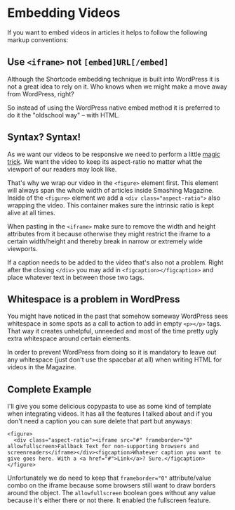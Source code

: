 # Embedding Videos

If you want to embed videos in articles it helps to follow the following markup conventions:

## Use `<iframe>` not `[embed]URL[/embed]`

Although the Shortcode embedding technique is built into WordPress it is not a great idea to rely on it. Who knows when we might make a move away from WordPress, right?

So instead of using the WordPress native embed method it is preferred to do it the "oldschool way" – with HTML.

## Syntax? Syntax!

As we want our videos to be responsive we need to perform a little [magic trick](http://alistapart.com/article/creating-intrinsic-ratios-for-video). We want the video to keep its aspect-ratio no matter what the viewport of our readers may look like.

That's why we wrap our video in the `<figure>` element first. This element will always span the whole width of articles inside Smashing Magazine. Inside of the `<figure>` element we add a `<div class="aspect-ratio">` also wrapping the video. This container makes sure the intrinsic ratio is kept alive at all times.

When pasting in the `<iframe>` make sure to remove the width and height attributes from it because otherwise they might restrict the iframe to a certain width/height and thereby break in narrow or extremely wide viewports.

If a caption needs to be added to the video that's also not a problem. Right after the closing `</div>` you may add in `<figcaption></figcaption>` and place whatever text in between those two tags.

## Whitespace is a problem in WordPress

You might have noticed in the past that somehow someway WordPress sees whitespace in some spots as a call to action to add in empty `<p></p>` tags. That way it creates unhelpful, unneeded and most of the time pretty ugly extra whitespace around certain elements.

In order to prevent WordPress from doing so it is mandatory to leave out any whitespace (just don't use the spacebar at all) when writing HTML for videos in the Magazine.

## Complete Example

I'll give you some delicious copypasta to use as some kind of template when integrating videos. It has all the features I talked about and if you don't need a caption you can sure delete that part but anyways:

```
<figure>
  <div class="aspect-ratio"><iframe src="#" frameborder="0" allowfullscreen>Fallback Text for non-supporting browsers and screenreaders</iframe></div><figcaption>Whatever caption you want to give goes here. With a <a href="#">Link</a>? Sure.</figcaption>
</figure>
```

Unfortunately we do need to keep that `frameborder="0"` attribute/value combo on the iframe because some browsers still want to draw borders around the object. The `allowfullscreen` boolean goes without any value because it's either there or not there. It enabled the fullscreen feature.
